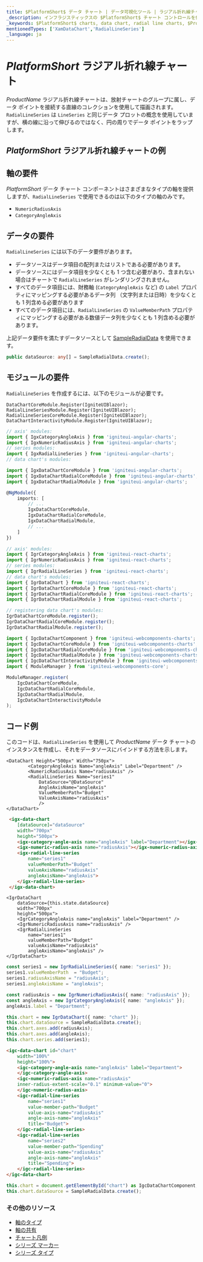 ```yaml
---
title: $PlatformShort$ データ チャート | データ可視化ツール | ラジアル折れ線チャート | データ バインディング | インフラジスティックス
_description: インフラジスティックスの $PlatformShort$ チャート コントロールを使用してラジアル折れ線チャートを作成します。$ProductName$ グラフ タイプについて説明します。
_keywords: $PlatformShort$ charts, data chart, radial line charts, $ProductName$, Infragistics, $PlatformShort$ チャート, データ チャート, ラジアル折れ線チャート, インフラジスティックス
mentionedTypes: ['XamDataChart','RadialLineSeries']
_language: ja
---
```

# $PlatformShort$ ラジアル折れ線チャート

$ProductName$ ラジアル折れ線チャートは、放射チャートのグループに属し、データ ポイントを接続する直線のコレクションを使用して描画されます。`RadialLineSeries` は `LineSeries` と同じデータ プロットの概念を使用していますが、横の線に沿って伸びるのではなく、円の周りでデータ ポイントをラップします。

## $PlatformShort$ ラジアル折れ線チャートの例


<code-view style="height: 500px" 
           data-demos-base-url="{environment:dvDemosBaseUrl}" 
           iframe-src="{environment:dvDemosBaseUrl}/charts/data-chart-type-radial-line-series" 
           alt="$PlatformShort$ ラジアル折れ線チャートの例" 
           github-src="charts/data-chart/type-radial-line-series">
</code-view>

<div class="divider--half"></div>

## 軸の要件
$PlatformShort$ データ チャート コンポーネントはさまざまなタイプの軸を提供しますが、`RadialLineSeries` で使用できるのは以下のタイプの軸のみです。

- `NumericRadiusAxis`
- `CategoryAngleAxis`

## データの要件

`RadialLineSeries` には以下のデータ要件があります。
- データソースはデータ項目の配列またはリストである必要があります。
- データソースにはデータ項目を少なくとも 1 つ含む必要があり、含まれない場合はチャートで `RadialLineSeries` がレンダリングされません。
- すべてのデータ項目には、財務軸 (`CategoryAngleAxis` など) の `Label` プロパティにマッピングする必要があるデータ列 （文字列または日時）を少なくとも 1 列含める必要があります
- すべてのデータ項目には、`RadialLineSeries` の `ValueMemberPath` プロパティにマッピングする必要がある数値データ列を少なくとも 1 列含める必要があります。


上記データ要件を満たすデータソースとして [SampleRadialData](data-chart-data-sources-radial.md) を使用できます。

```ts
public dataSource: any[] = SampleRadialData.create();
```

## モジュールの要件

`RadialLineSeries` を作成するには、以下のモジュールが必要です。

```razor
DataChartCoreModule.Register(IgniteUIBlazor);
RadialLineSeriesModule.Register(IgniteUIBlazor);
RadialLineSeriesCoreModule.Register(IgniteUIBlazor);
DataChartInteractivityModule.Register(IgniteUIBlazor);
```

```ts
// axis' modules:
import { IgxCategoryAngleAxis } from 'igniteui-angular-charts';
import { IgxNumericRadiusAxis } from 'igniteui-angular-charts';
// series modules:
import { IgxRadialLineSeries } from 'igniteui-angular-charts';
// data chart's modules:

import { IgxDataChartCoreModule } from 'igniteui-angular-charts';
import { IgxDataChartRadialCoreModule } from 'igniteui-angular-charts';
import { IgxDataChartRadialModule } from 'igniteui-angular-charts';

@NgModule({
    imports: [
        // ...
        IgxDataChartCoreModule,
        IgxDataChartRadialCoreModule,
        IgxDataChartRadialModule,
        // ...
    ]
})
```

```ts
// axis' modules:
import { IgrCategoryAngleAxis } from 'igniteui-react-charts';
import { IgrNumericRadiusAxis } from 'igniteui-react-charts';
// series modules:
import { IgrRadialLineSeries } from 'igniteui-react-charts';
// data chart's modules:
import { IgrDataChart } from 'igniteui-react-charts';
import { IgrDataChartCoreModule } from 'igniteui-react-charts';
import { IgrDataChartRadialCoreModule } from 'igniteui-react-charts';
import { IgrDataChartRadialModule } from 'igniteui-react-charts';

// registering data chart's modules:
IgrDataChartCoreModule.register();
IgrDataChartRadialCoreModule.register();
IgrDataChartRadialModule.register();
```

```ts
import { IgcDataChartComponent } from 'igniteui-webcomponents-charts';
import { IgcDataChartCoreModule } from 'igniteui-webcomponents-charts';
import { IgcDataChartRadialCoreModule } from 'igniteui-webcomponents-charts';
import { IgcDataChartRadialModule } from 'igniteui-webcomponents-charts';
import { IgcDataChartInteractivityModule } from 'igniteui-webcomponents-charts';
import { ModuleManager } from 'igniteui-webcomponents-core';

ModuleManager.register(
    IgcDataChartCoreModule,
    IgcDataChartRadialCoreModule,
    IgcDataChartRadialModule,
    IgcDataChartInteractivityModule
);
```

## コード例
このコードは、`RadialLineSeries` を使用して $ProductName$ データ チャートのインスタンスを作成し、それをデータソースにバインドする方法を示します。

```razor
<DataChart Height="500px" Width="750px">
        <CategoryAngleAxis Name="angleAxis" Label="Department" />
        <NumericRadiusAxis Name="radiusAxis" />
        <RadialLineSeries Name="series1"
            DataSource="@DataSource"
            AngleAxisName="angleAxis"
            ValueMemberPath="Budget"
            ValueAxisName="radiusAxis"
            />
</DataChart>
```

```html
 <igx-data-chart
    [dataSource]="dataSource"
    width="700px"
    height="500px">
    <igx-category-angle-axis name="angleAxis" label="Department"></igx-category-angle-axis>
    <igx-numeric-radius-axis name="radiusAxis"></igx-numeric-radius-axis>
    <igx-radial-line-series
        name="series1"
        valueMemberPath="Budget"
        valueAxisName="radiusAxis"
        angleAxisName="angleAxis">
    </igx-radial-line-series>
 </igx-data-chart>
```

```tsx
<IgrDataChart
    dataSource={this.state.dataSource}
    width="700px"
    height="500px">
    <IgrCategoryAngleAxis name="angleAxis" label="Department" />
    <IgrNumericRadiusAxis name="radiusAxis" />
    <IgrRadialLineSeries
        name="series1"
        valueMemberPath="Budget"
        valueAxisName="radiusAxis"
        angleAxisName="angleAxis" />
</IgrDataChart>
```

```ts
const series1 = new IgrRadialLineSeries({ name: "series1" });
series1.valueMemberPath  = "Budget";
series1.radiusAxisName = "radiusAxis";
series1.angleAxisName = "angleAxis";

const radiusAxis = new IgrNumericRadiusAxis({ name: "radiusAxis" });
const angleAxis = new IgrCategoryAngleAxis({ name: "angleAxis" });
angleAxis.label = "Department";

this.chart = new IgrDataChart({ name: "chart" });
this.chart.dataSource = SampleRadialData.create();
this.chart.axes.add(radiusAxis);
this.chart.axes.add(angleAxis);
this.chart.series.add(series1);
```

```html
<igc-data-chart id="chart"
    width="100%"
    height="100%">
    <igc-category-angle-axis name="angleAxis" label="Department">
    </igc-category-angle-axis>
    <igc-numeric-radius-axis name="radiusAxis"
    inner-radius-extent-scale="0.1" minimum-value="0">
    </igc-numeric-radius-axis>
    <igc-radial-line-series
        name="series1"
        value-member-path="Budget"
        value-axis-name="radiusAxis"
        angle-axis-name="angleAxis"
        title="Budget">
    </igc-radial-line-series>
    <igc-radial-line-series
        name="series2"
        value-member-path="Spending"
        value-axis-name="radiusAxis"
        angle-axis-name="angleAxis"
        title="Spending">
    </igc-radial-line-series>
</igc-data-chart>
```

```ts
this.chart = document.getElementById("chart") as IgcDataChartComponent;
this.chart.dataSource = SampleRadialData.create();
```

### その他のリソース

- [軸のタイプ](data-chart-axis-types.md)
- [軸の共有](data-chart-axis-sharing.md)
- [チャート凡例](data-chart-legends.md)
- [シリーズ マーカー](data-chart-series-markers.md)
- [シリーズ タイプ](data-chart-series-types.md)

